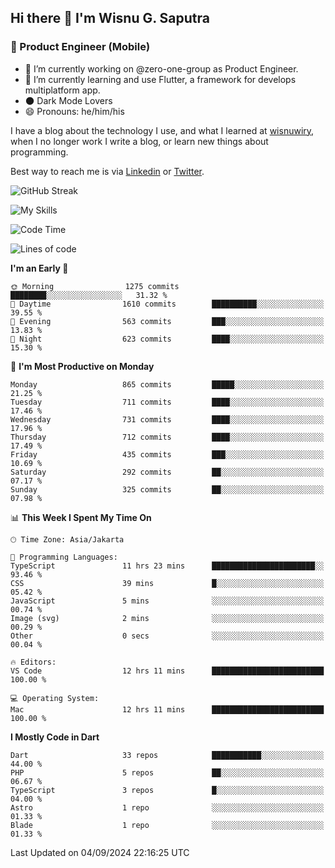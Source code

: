 ## Hi there 👋 I'm Wisnu G. Saputra

### :mobile_phone_off: Product Engineer (Mobile)

- 🔭 I’m currently working on @zero-one-group as Product Engineer.
- 🌱 I’m currently learning and use Flutter, a framework for develops multiplatform app.
- 🌑 Dark Mode Lovers
- 😄 Pronouns: he/him/his

I have a blog about the technology I use, and what I learned at [wisnuwiry](https://wisnuwiry.space/), when I no longer work I write a blog, or learn new things about programming.

Best way to reach me is via [Linkedin](https://www.linkedin.com/in/wisnu-saputra/) or [Twitter](https://twitter.com/wisnuwiry).

![GitHub Streak](https://streak-stats.demolab.com?user=wisnuwiry&theme=dark&hide_border=true)

![My Skills](https://skillicons.dev/icons?i=dart,flutter,kotlin,swift,go,js,css,neovim,git,linux&perline=5)

<!--START_SECTION:waka-->
![Code Time](http://img.shields.io/badge/Code%20Time-1%2C548%20hrs%2028%20mins-blue)

![Lines of code](https://img.shields.io/badge/From%20Hello%20World%20I%27ve%20Written-5.8%20million%20lines%20of%20code-blue)

**I'm an Early 🐤** 

```text
🌞 Morning                1275 commits        ████████░░░░░░░░░░░░░░░░░   31.32 % 
🌆 Daytime                1610 commits        ██████████░░░░░░░░░░░░░░░   39.55 % 
🌃 Evening                563 commits         ███░░░░░░░░░░░░░░░░░░░░░░   13.83 % 
🌙 Night                  623 commits         ████░░░░░░░░░░░░░░░░░░░░░   15.30 % 
```
📅 **I'm Most Productive on Monday** 

```text
Monday                   865 commits         █████░░░░░░░░░░░░░░░░░░░░   21.25 % 
Tuesday                  711 commits         ████░░░░░░░░░░░░░░░░░░░░░   17.46 % 
Wednesday                731 commits         ████░░░░░░░░░░░░░░░░░░░░░   17.96 % 
Thursday                 712 commits         ████░░░░░░░░░░░░░░░░░░░░░   17.49 % 
Friday                   435 commits         ███░░░░░░░░░░░░░░░░░░░░░░   10.69 % 
Saturday                 292 commits         ██░░░░░░░░░░░░░░░░░░░░░░░   07.17 % 
Sunday                   325 commits         ██░░░░░░░░░░░░░░░░░░░░░░░   07.98 % 
```


📊 **This Week I Spent My Time On** 

```text
🕑︎ Time Zone: Asia/Jakarta

💬 Programming Languages: 
TypeScript               11 hrs 23 mins      ███████████████████████░░   93.46 % 
CSS                      39 mins             █░░░░░░░░░░░░░░░░░░░░░░░░   05.42 % 
JavaScript               5 mins              ░░░░░░░░░░░░░░░░░░░░░░░░░   00.74 % 
Image (svg)              2 mins              ░░░░░░░░░░░░░░░░░░░░░░░░░   00.29 % 
Other                    0 secs              ░░░░░░░░░░░░░░░░░░░░░░░░░   00.04 % 

🔥 Editors: 
VS Code                  12 hrs 11 mins      █████████████████████████   100.00 % 

💻 Operating System: 
Mac                      12 hrs 11 mins      █████████████████████████   100.00 % 
```

**I Mostly Code in Dart** 

```text
Dart                     33 repos            ███████████░░░░░░░░░░░░░░   44.00 % 
PHP                      5 repos             ██░░░░░░░░░░░░░░░░░░░░░░░   06.67 % 
TypeScript               3 repos             █░░░░░░░░░░░░░░░░░░░░░░░░   04.00 % 
Astro                    1 repo              ░░░░░░░░░░░░░░░░░░░░░░░░░   01.33 % 
Blade                    1 repo              ░░░░░░░░░░░░░░░░░░░░░░░░░   01.33 % 
```




 Last Updated on 04/09/2024 22:16:25 UTC
<!--END_SECTION:waka-->
